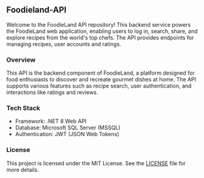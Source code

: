 ## Foodieland-API
Welcome to the FoodieLand API repository! This backend service powers the FoodieLand web application, enabling users to log in, search, share, and explore recipes from the world's top chefs. The API provides endpoints for managing recipes, user accounts and ratings.

### Overview
This API is the backend component of FoodieLand, a platform designed for food enthusiasts to discover and recreate gourmet dishes at home. The API supports various features such as recipe search, user authentication, and interactions like ratings and reviews.

### Tech Stack
- Framework: .NET 8 Web API
- Database: Microsoft SQL Server (MSSQL)
- Authentication: JWT (JSON Web Tokens)

### License
This project is licensed under the MIT License. See the [LICENSE](LICENSE) file for more details.
